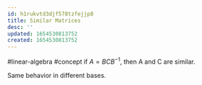 ```yaml
---
id: h1rukvtd3djf578tzfejjp8
title: Similar Matrices
desc: ''
updated: 1654530813752
created: 1654530813752
---
```

#linear-algebra #concept
if $A = BCB^{-1}$, then A and C are similar.

Same behavior in different bases.
